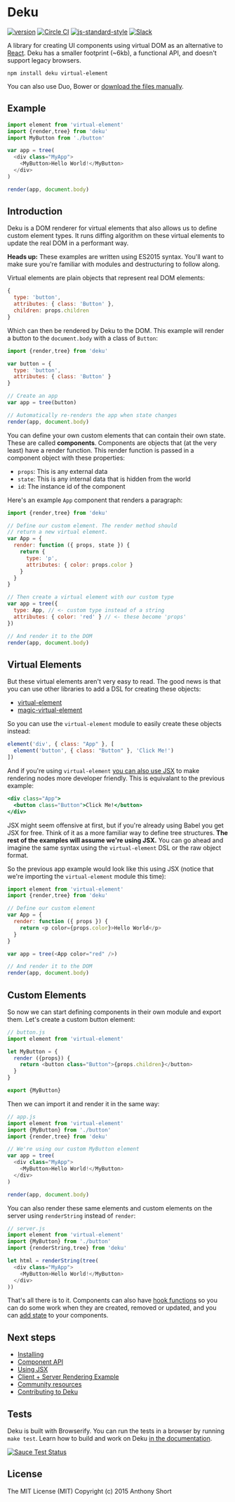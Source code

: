 # Deku

[![version](https://img.shields.io/npm/v/deku.svg?style=flat-square)](https://www.npmjs.com/package/deku) [![Circle CI](https://img.shields.io/circleci/project/BrightFlair/PHP.Gt.svg?style=flat-square)](https://circleci.com/gh/dekujs/deku) [![js-standard-style](https://img.shields.io/badge/code%20style-standard-brightgreen.svg?style=flat-square)](https://github.com/feross/standard) [![Slack](https://img.shields.io/badge/Slack-Join%20Chat%20→-blue.svg?style=flat-square)](https://dekujs.herokuapp.com)

A library for creating UI components using virtual DOM as an alternative to [React](https://github.com/facebook/react). Deku has a smaller footprint (~6kb), a functional API, and doesn't support legacy browsers.

```
npm install deku virtual-element
```

You can also use Duo, Bower or [download the files manually](https://github.com/dekujs/deku/releases).

## Example

```js
import element from 'virtual-element'
import {render,tree} from 'deku'
import MyButton from './button'

var app = tree(
  <div class="MyApp">
    <MyButton>Hello World!</MyButton>
  </div>
)

render(app, document.body)
```

## Introduction

Deku is a DOM renderer for virtual elements that also allows us to define custom element types. It runs diffing algorithm on these virtual elements to update the real DOM in a performant way.

**Heads up:** These examples are written using ES2015 syntax. You'll want to make sure you're familiar with modules and destructuring to follow along.

Virtual elements are plain objects that represent real DOM elements:

```js
{
  type: 'button',
  attributes: { class: 'Button' },
  children: props.children
}
```

Which can then be rendered by Deku to the DOM. This example will render a button to the `document.body` with a class of `Button`:

```js
import {render,tree} from 'deku'

var button = {
  type: 'button',
  attributes: { class: 'Button' }
}

// Create an app
var app = tree(button)

// Automatically re-renders the app when state changes
render(app, document.body)
```

You can define your own custom elements that can contain their own state. These are called **components**. Components are objects that (at the very least) have a render function. This render function is passed in a component object with these properties:

* `props`: This is any external data
* `state`: This is any internal data that is hidden from the world
* `id`: The instance id of the component

Here's an example `App` component that renders a paragraph:

```js
import {render,tree} from 'deku'

// Define our custom element. The render method should
// return a new virtual element.
var App = {
  render: function ({ props, state }) {
    return {
      type: 'p',
      attributes: { color: props.color }
    }
  }
}

// Then create a virtual element with our custom type
var app = tree({
  type: App, // <- custom type instead of a string
  attributes: { color: 'red' } // <- these become 'props'
})

// And render it to the DOM
render(app, document.body)
```

## Virtual Elements

But these virtual elements aren't very easy to read. The good news is that you can use other libraries to add a DSL for creating these objects:

* [virtual-element](https://github.com/dekujs/virtual-element)
* [magic-virtual-element](https://github.com/dekujs/magic-virtual-element)

So you can use the `virtual-element` module to easily create these objects instead:

```js
element('div', { class: "App" }, [
  element('button', { class: "Button" }, 'Click Me!')
])
```

And if you're using `virtual-element` [you can also use JSX](https://github.com/dekujs/deku/blob/master/docs/guides/jsx.md) to make rendering nodes more developer friendly. This is equivalant to the previous example:

```jsx
<div class="App">
  <button class="Button">Click Me!</button>
</div>
```

JSX might seem offensive at first, but if you're already using Babel you get JSX for free. Think of it as a more familiar way to define tree structures. **The rest of the examples will assume we're using JSX.** You can go ahead and imagine the same syntax using the `virtual-element` DSL or the raw object format.

So the previous app example would look like this using JSX (notice that we're importing the `virtual-element` module this time):

```js
import element from 'virtual-element'
import {render,tree} from 'deku'

// Define our custom element
var App = {
  render: function ({ props }) {
    return <p color={props.color}>Hello World</p>
  }
}

var app = tree(<App color="red" />)

// And render it to the DOM
render(app, document.body)
```

## Custom Elements

So now we can start defining components in their own module and export them. Let's create a custom button element:

```js
// button.js
import element from 'virtual-element'

let MyButton = {
  render ({props}) {
    return <button class="Button">{props.children}</button>
  }  
}

export {MyButton}
```

Then we can import it and render it in the same way:

```js
// app.js
import element from 'virtual-element'
import {MyButton} from './button'
import {render,tree} from 'deku'

// We're using our custom MyButton element
var app = tree(
  <div class="MyApp">
    <MyButton>Hello World!</MyButton>
  </div>
)

render(app, document.body)
```

You can also render these same elements and custom elements on the server using `renderString` instead of `render`:

```js
// server.js
import element from 'virtual-element'
import {MyButton} from './button'
import {renderString,tree} from 'deku'

let html = renderString(tree(
  <div class="MyApp">
    <MyButton>Hello World!</MyButton>
  </div>
))
```

That's all there is to it. Components can also have [hook functions](https://github.com/dekujs/deku/blob/master/docs/guides/components.md) so you can do some work when they are created, removed or updated, and you can [add state](https://github.com/dekujs/deku/blob/master/docs/guides/components.md) to your components.

## Next steps

* [Installing](https://github.com/dekujs/deku/blob/master/docs/guides/install.md)
* [Component API](https://github.com/dekujs/deku/blob/master/docs/guides/components.md)
* [Using JSX](https://github.com/dekujs/deku/blob/master/docs/guides/jsx.md)
* [Client + Server Rendering Example](https://github.com/dekujs/todomvc)
* [Community resources](https://github.com/stevenmiller888/awesome-deku)
* [Contributing to Deku](https://github.com/dekujs/deku/blob/master/docs/guides/development.md)

## Tests

Deku is built with Browserify. You can run the tests in a browser by running `make test`. Learn how to build and work on Deku [in the documentation](https://github.com/dekujs/deku/blob/master/docs/guides/development.md).

[![Sauce Test Status](https://saucelabs.com/browser-matrix/deku.svg)](https://saucelabs.com/u/deku)

## License

The MIT License (MIT) Copyright (c) 2015 Anthony Short
